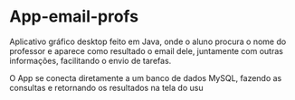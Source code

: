 # App-email-profs
Aplicativo gráfico desktop feito em Java, onde o aluno procura o nome do professor e aparece como resultado o email dele, juntamente com outras informações, facilitando o envio de tarefas.

O App se conecta diretamente a um banco de dados MySQL, fazendo as consultas e retornando os resultados na tela do usu
